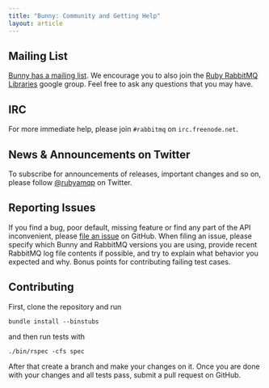 ```yaml
---
title: "Bunny: Community and Getting Help"
layout: article
---
```


## Mailing List

[Bunny has a mailing list](https://groups.google.com/group/ruby-amqp). We
encourage you to also join the
[Ruby RabbitMQ Libraries](https://groups.google.com/forum/#!forum/ruby-amqp)
google group. Feel free to ask any questions that you may have.


## IRC

For more immediate help, please join `#rabbitmq` on `irc.freenode.net`.


## News & Announcements on Twitter

To subscribe for announcements of releases, important changes and so on, please follow [@rubyamqp](https://twitter.com/#!/rubyamqp) on Twitter.


## Reporting Issues

If you find a bug, poor default, missing feature or find any part of
the API inconvenient, please [file an
issue](http://github.com/ruby-amqp/bunny/issues) on GitHub.  When
filing an issue, please specify which Bunny and RabbitMQ versions you
are using, provide recent RabbitMQ log file contents if possible, and
try to explain what behavior you expected and why. Bonus points for
contributing failing test cases.


## Contributing

First, clone the repository and run

    bundle install --binstubs

and then run tests with

    ./bin/rspec -cfs spec

After that create a branch and make your changes on it. Once you are
done with your changes and all tests pass, submit a pull request on
GitHub.
